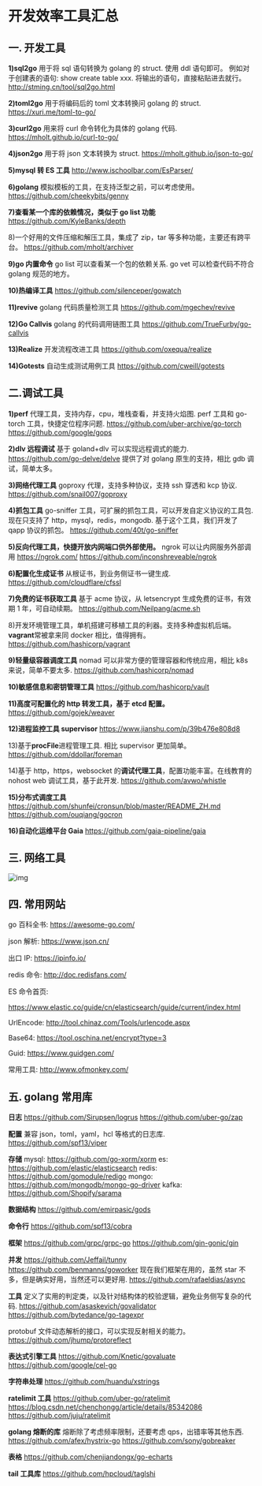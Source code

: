 # 开发效率工具汇总

## 一. 开发工具

**1)sql2go**
用于将 sql 语句转换为 golang 的 struct. 使用 ddl 语句即可。
例如对于创建表的语句: show create table xxx. 将输出的语句，直接粘贴进去就行。
http://stming.cn/tool/sql2go.html

**2)toml2go**
用于将编码后的 toml 文本转换问 golang 的 struct.
https://xuri.me/toml-to-go/

**3)curl2go**
用来将 curl 命令转化为具体的 golang 代码.
https://mholt.github.io/curl-to-go/

**4)json2go**
用于将 json 文本转换为 struct.
https://mholt.github.io/json-to-go/

**5)mysql 转 ES 工具**
http://www.ischoolbar.com/EsParser/

**6)golang**
模拟模板的工具，在支持泛型之前，可以考虑使用。
https://github.com/cheekybits/genny

**7)查看某一个库的依赖情况，类似于 go list 功能**
https://github.com/KyleBanks/depth

8)一个好用的文件压缩和解压工具，集成了 zip，tar 等多种功能，主要还有跨平台。
https://github.com/mholt/archiver

**9)go 内置命令**
go list 可以查看某一个包的依赖关系.
go vet 可以检查代码不符合 golang 规范的地方。

**10)热编译工具**
https://github.com/silenceper/gowatch

**11)revive**
golang 代码质量检测工具
https://github.com/mgechev/revive

**12)Go Callvis**
golang 的代码调用链图工具
https://github.com/TrueFurby/go-callvis

**13)Realize**
开发流程改进工具
https://github.com/oxequa/realize

**14)Gotests**
自动生成测试用例工具
https://github.com/cweill/gotests

##  

## 二.调试工具

**1)perf**
代理工具，支持内存，cpu，堆栈查看，并支持火焰图.
perf 工具和 go-torch 工具，快捷定位程序问题.
https://github.com/uber-archive/go-torch
https://github.com/google/gops

**2)dlv 远程调试**
基于 goland+dlv 可以实现远程调式的能力.
https://github.com/go-delve/delve
提供了对 golang 原生的支持，相比 gdb 调试，简单太多。

**3)网络代理工具**
goproxy 代理，支持多种协议，支持 ssh 穿透和 kcp 协议.
https://github.com/snail007/goproxy

**4)抓包工具**
go-sniffer 工具，可扩展的抓包工具，可以开发自定义协议的工具包. 现在只支持了 http，mysql，redis，mongodb.
基于这个工具，我们开发了 qapp 协议的抓包。
https://github.com/40t/go-sniffer

**5)反向代理工具，快捷开放内网端口供外部使用。**
ngrok 可以让内网服务外部调用
https://ngrok.com/
https://github.com/inconshreveable/ngrok

**6)配置化生成证书**
从根证书，到业务侧证书一键生成.
https://github.com/cloudflare/cfssl

**7)免费的证书获取工具**
基于 acme 协议，从 letsencrypt 生成免费的证书，有效期 1 年，可自动续期。
https://github.com/Neilpang/acme.sh

8)开发环境管理工具，单机搭建可移植工具的利器。支持多种虚拟机后端。
**vagrant**常被拿来同 docker 相比，值得拥有。
https://github.com/hashicorp/vagrant

**9)轻量级容器调度工具**
nomad 可以非常方便的管理容器和传统应用，相比 k8s 来说，简单不要太多.
https://github.com/hashicorp/nomad

**10)敏感信息和密钥管理工具**
https://github.com/hashicorp/vault

**11)高度可配置化的 http 转发工具，基于 etcd 配置。**
https://github.com/gojek/weaver

**12)进程监控工具 supervisor**
https://www.jianshu.com/p/39b476e808d8

13)基于**procFile**进程管理工具. 相比 supervisor 更加简单。
https://github.com/ddollar/foreman

14)基于 http，https，websocket 的**调试代理工具**，配置功能丰富。在线教育的 nohost web 调试工具，基于此开发.
https://github.com/avwo/whistle

**15)分布式调度工具**
https://github.com/shunfei/cronsun/blob/master/README_ZH.md
https://github.com/ouqiang/gocron

**16)自动化运维平台 Gaia**
https://github.com/gaia-pipeline/gaia

##  

## 三. 网络工具

![img](https://mmbiz.qpic.cn/mmbiz_png/j3gficicyOvatzJibnFP6EXDYRTOzL8ZgT4oXh17qR8vTl5uHKrXtFcp45GS6VyRXMJw4vnSQ3mDibKxL7ficGrPshw/640?wx_fmt=png&tp=webp&wxfrom=5&wx_lazy=1&wx_co=1)

##  

## 四. 常用网站

go 百科全书: https://awesome-go.com/

json 解析: https://www.json.cn/

出口 IP: https://ipinfo.io/

redis 命令: http://doc.redisfans.com/

ES 命令首页: 

https://www.elastic.co/guide/cn/elasticsearch/guide/current/index.html

UrlEncode: http://tool.chinaz.com/Tools/urlencode.aspx

Base64: https://tool.oschina.net/encrypt?type=3

Guid: https://www.guidgen.com/

常用工具: http://www.ofmonkey.com/

##  

## 五. golang 常用库

**日志**
https://github.com/Sirupsen/logrus
https://github.com/uber-go/zap

**配置**
兼容 json，toml，yaml，hcl 等格式的日志库.
https://github.com/spf13/viper

**存储**
mysql: https://github.com/go-xorm/xorm
es: https://github.com/elastic/elasticsearch
redis: https://github.com/gomodule/redigo
mongo: https://github.com/mongodb/mongo-go-driver
kafka: https://github.com/Shopify/sarama

**数据结构**
https://github.com/emirpasic/gods

**命令行**
https://github.com/spf13/cobra

**框架**
https://github.com/grpc/grpc-go
https://github.com/gin-gonic/gin

**并发**
https://github.com/Jeffail/tunny
https://github.com/benmanns/goworker
现在我们框架在用的，虽然 star 不多，但是确实好用，当然还可以更好用.
https://github.com/rafaeldias/async

**工具**
定义了实用的判定类，以及针对结构体的校验逻辑，避免业务侧写复杂的代码.
https://github.com/asaskevich/govalidator
https://github.com/bytedance/go-tagexpr

protobuf 文件动态解析的接口，可以实现反射相关的能力。
https://github.com/jhump/protoreflect

**表达式引擎工具**
https://github.com/Knetic/govaluate
https://github.com/google/cel-go

**字符串处理**
https://github.com/huandu/xstrings

**ratelimit 工具**
https://github.com/uber-go/ratelimit
https://blog.csdn.net/chenchongg/article/details/85342086
https://github.com/juju/ratelimit

**golang 熔断的库**
熔断除了考虑频率限制，还要考虑 qps，出错率等其他东西.
https://github.com/afex/hystrix-go
https://github.com/sony/gobreaker

**表格**
https://github.com/chenjiandongx/go-echarts

**tail 工具库**
https://github.com/hpcloud/taglshi

